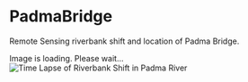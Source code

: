 # PadmaBridge
Remote Sensing riverbank shift and location of Padma Bridge.

Image is loading. Please wait...
![Time Lapse of Riverbank Shift in Padma River](https://github.com/rezw4n/PadmaBridge/blob/master/Timelapse.gif?raw=true)
